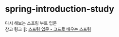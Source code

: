 # spring-introduction-study
다시 해보는 스프링 부트 입문 <br>
참고 링크 🔗: [스프링 입문 - 코드로 배우는 스프링](https://www.inflearn.com/course/%EC%8A%A4%ED%94%84%EB%A7%81-%EC%9E%85%EB%AC%B8-%EC%8A%A4%ED%94%84%EB%A7%81%EB%B6%80%ED%8A%B8/dashboard)
